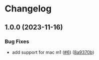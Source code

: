 # Changelog

## 1.0.0 (2023-11-16)


### Bug Fixes

* add support for mac m1 ([#6](https://github.com/behoof4mind/asdf-swag/issues/6)) ([8a9370b](https://github.com/behoof4mind/asdf-swag/commit/8a9370b6ae25456b299203b99f7fdf81abb88068))
